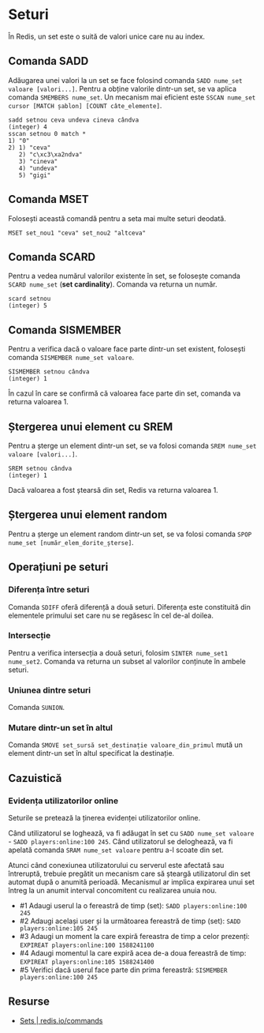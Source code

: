 # Seturi

În Redis, un set este o suită de valori unice care nu au index.

## Comanda SADD

Adăugarea unei valori la un set se face folosind comanda `SADD nume_set valoare [valori...]`. Pentru a obține valorile dintr-un set, se va aplica comanda `SMEMBERS nume_set`. Un mecanism mai eficient este `SSCAN nume_set cursor [MATCH șablon] [COUNT câte_elemente]`.

```text
sadd setnou ceva undeva cineva cândva
(integer) 4
sscan setnou 0 match *
1) "0"
2) 1) "ceva"
   2) "c\xc3\xa2ndva"
   3) "cineva"
   4) "undeva"
   5) "gigi"
```

## Comanda MSET

Folosești această comandă pentru a seta mai multe seturi deodată.

```text
MSET set_nou1 "ceva" set_nou2 "altceva"
```

## Comanda SCARD

Pentru a vedea numărul valorilor existente în set, se folosește comanda `SCARD nume_set` (**set cardinality**). Comanda va returna un număr.

```text
scard setnou
(integer) 5
```

## Comanda SISMEMBER

Pentru a verifica dacă o valoare face parte dintr-un set existent, folosești comanda `SISMEMBER nume_set valoare`.

```text
SISMEMBER setnou cândva
(integer) 1
```

În cazul în care se confirmă că valoarea face parte din set, comanda va returna valoarea 1.

## Ștergerea unui element cu SREM

Pentru a șterge un element dintr-un set, se va folosi comanda `SREM nume_set valoare [valori...]`.

```text
SREM setnou cândva
(integer) 1
```

Dacă valoarea a fost ștearsă din set, Redis va returna valoarea 1.

## Ștergerea unui element random

Pentru a șterge un element random dintr-un set, se va folosi comanda `SPOP nume_set [număr_elem_dorite_șterse]`.

## Operațiuni pe seturi

### Diferența între seturi

Comanda `SDIFF` oferă diferență a două seturi. Diferența este constituită din elementele primului set care nu se regăsesc în cel de-al doilea.

### Intersecție

Pentru a verifica intersecția a două seturi, folosim `SINTER nume_set1 nume_set2`. Comanda va returna un subset al valorilor conținute în ambele seturi.

### Uniunea dintre seturi

Comanda `SUNION`.

### Mutare dintr-un set în altul

Comanda `SMOVE set_sursă set_destinație valoare_din_primul` mută un element dintr-un set în altul specificat la destinație.

## Cazuistică

### Evidența utilizatorilor online

Seturile se pretează la ținerea evidenței utilizatorilor online.

Când utilizatorul se loghează, va fi adăugat în set cu `SADD nume_set valoare` - `SADD players:online:100 245`.
Când utilizatorul se deloghează, va fi apelată comanda `SRAM nume_set valoare` pentru a-l scoate din set.

Atunci când conexiunea utilizatorului cu serverul este afectată sau întreruptă, trebuie pregătit un mecanism care să șteargă utilizatorul din set automat după o anumită perioadă. Mecanismul ar implica expirarea unui set întreg la un anumit interval concomitent cu realizarea unuia nou.

- #1 Adaugi userul la o fereastră de timp (set): `SADD players:online:100 245`
- #2 Adaugi același user și la următoarea fereastră de timp (set): `SADD players:online:105 245`
- #3 Adaugi un moment la care expiră fereastra de timp a celor prezenți: `EXPIREAT players:online:100 1588241100`
- #4 Adaugi momentul la care expiră acea de-a doua fereastră de timp: `EXPIREAT players:online:105 1588241400`
- #5 Verifici dacă userul face parte din prima fereastră: `SISMEMBER players:online:100 245`

## Resurse

- [Sets | redis.io/commands](https://redis.io/commands#set)
